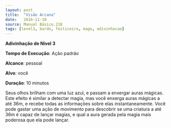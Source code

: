```yaml
---
layout: post
title:  "Visão Arcana"
date:   2016-11-10
source: Manual Básico.218
tags: [level3, bardo, feiticeiro, mago, adivinhacao]
---
```


**Adivinhação de Nível 3**

**Tempo de Execução**: Ação padrão

**Alcance**: pessoal

**Alvo**: você

**Duração**: 10 minutos

Seus olhos brilham com uma luz azul, e passam a enxergar auras mágicas. 
Este efeito é similar a detectar magia, mas você enxerga auras mágicas a até 36m, e recebe todas as informações sobre elas instantaneamente.
Você pode gastar uma ação de movimento para descobrir se uma criatura a até 36m é capaz de lançar magias, e qual a aura gerada pela magia mais poderosa que ela pode lançar.
